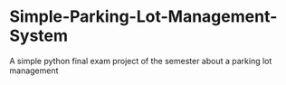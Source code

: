 # Simple-Parking-Lot-Management-System
A simple python final exam project of the semester about a parking lot management
